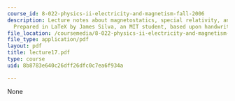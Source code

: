 ```yaml
---
course_id: 8-022-physics-ii-electricity-and-magnetism-fall-2006
description: Lecture notes about magnetostatics, special relativity, and dielectrics.
  Prepared in LaTeX by James Silva, an MIT student, based upon handwritten notes.
file_location: /coursemedia/8-022-physics-ii-electricity-and-magnetism-fall-2006/8b8783e640c26dff26dfc0c7ea6f934a_lecture17.pdf
file_type: application/pdf
layout: pdf
title: lecture17.pdf
type: course
uid: 8b8783e640c26dff26dfc0c7ea6f934a

---
```

None